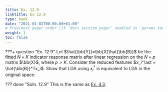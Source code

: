 ```yaml
---
title: Ex. 12.9
linktitle: Ex 12.9
type: book
date: "2021-01-02T00:00:00+01:00"
# Prev/next pager order (if `docs_section_pager` enabled in `params.toml`)
weight: 1
toc: false
---
```


???+ question "Ex. 12.9"
    Let $\hat{\bb{Y}}=\bb{X}\hat{\bb{B}}$ be the fitted $N\times K$ indicator response matrix after linear regression on the $N\times p$ matrix $\bb{X}$, where $p > K$. Consider the reduced features $x_i^\ast = \hat{\bb{B}}^Tx_i$. Show that LDA using $x_i^\ast$ is equivalent to LDA in the original space.

??? done "Soln. 12.9"
    This is the same as [Ex. 4.3](../4-Linear-Methods-for-Classification/ex4-3.md).